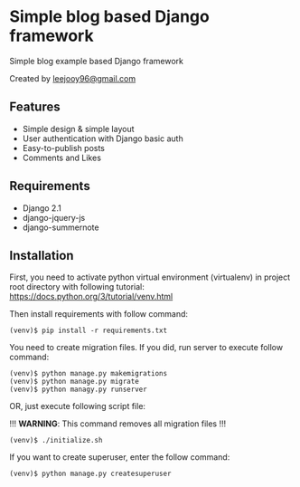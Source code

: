 # Simple blog based Django framework
Simple blog example based Django framework

Created by leejooy96@gmail.com

## Features
- Simple design & simple layout
- User authentication with Django basic auth
- Easy-to-publish posts
- Comments and Likes

## Requirements
- Django 2.1
- django-jquery-js
- django-summernote

## Installation
First, you need to activate python virtual environment (virtualenv) in project root directory with following tutorial: https://docs.python.org/3/tutorial/venv.html

Then install requirements with follow command:
```shell script
(venv)$ pip install -r requirements.txt
```

You need to create migration files. If you did, run server to execute follow command: 
```shell script
(venv)$ python manage.py makemigrations
(venv)$ python manage.py migrate
(venv)$ python managy.py runserver
```
OR, just execute following script file:

!!! **WARNING**: This command removes all migration files !!!
```shell script
(venv)$ ./initialize.sh
```

If you want to create superuser, enter the follow command:
```shell script
(venv)$ python manage.py createsuperuser
```